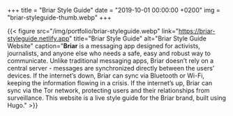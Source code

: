 +++
title = "Briar Style Guide"
date = "2019-10-01 00:00:00 +0200"
img = "briar-styleguide-thumb.webp"
+++

{{< figure src="/img/portfolio/briar-styleguide.webp" link="https://briar-styleguide.netlify.app" title="Briar Style Guide" alt="Briar Style Guide Website" caption="**Briar** is a messaging app designed for activists, journalists, and anyone else who needs a safe, easy and robust way to communicate. Unlike traditional messaging apps, Briar doesn’t rely on a central server - messages are synchronized directly between the users’ devices. If the internet’s down, Briar can sync via Bluetooth or Wi-Fi, keeping the information flowing in a crisis. If the internet’s up, Briar can sync via the Tor network, protecting users and their relationships from surveillance. This website is a live style guide for the Briar brand, built using Hugo." >}}
